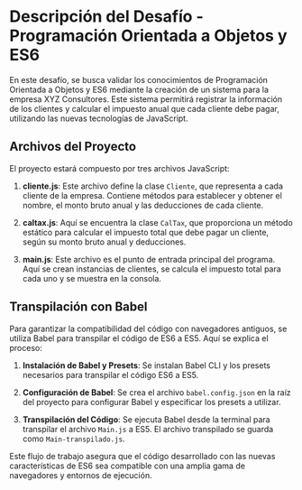 # Descripción del Desafío - Programación Orientada a Objetos y ES6

En este desafío, se busca validar los conocimientos de Programación Orientada a Objetos y ES6 mediante la creación de un sistema para la empresa XYZ Consultores. Este sistema permitirá registrar la información de los clientes y calcular el impuesto anual que cada cliente debe pagar, utilizando las nuevas tecnologías de JavaScript.

## Archivos del Proyecto

El proyecto estará compuesto por tres archivos JavaScript:

1. **cliente.js**: Este archivo define la clase `Cliente`, que representa a cada cliente de la empresa. Contiene métodos para establecer y obtener el nombre, el monto bruto anual y las deducciones de cada cliente.

2. **caltax.js**: Aquí se encuentra la clase `CalTax`, que proporciona un método estático para calcular el impuesto total que debe pagar un cliente, según su monto bruto anual y deducciones.

3. **main.js**: Este archivo es el punto de entrada principal del programa. Aquí se crean instancias de clientes, se calcula el impuesto total para cada uno y se muestra en la consola.

## Transpilación con Babel

Para garantizar la compatibilidad del código con navegadores antiguos, se utiliza Babel para transpilar el código de ES6 a ES5. Aquí se explica el proceso:

1. **Instalación de Babel y Presets**: Se instalan Babel CLI y los presets necesarios para transpilar el código ES6 a ES5.

2. **Configuración de Babel**: Se crea el archivo `babel.config.json` en la raíz del proyecto para configurar Babel y especificar los presets a utilizar.

3. **Transpilación del Código**: Se ejecuta Babel desde la terminal para transpilar el archivo `Main.js` a ES5. El archivo transpilado se guarda como `Main-transpilado.js`.

Este flujo de trabajo asegura que el código desarrollado con las nuevas características de ES6 sea compatible con una amplia gama de navegadores y entornos de ejecución.

